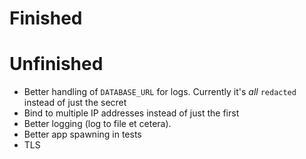 # Finished

# Unfinished
* Better handling of `DATABASE_URL` for logs. Currently it's _all_ `redacted` instead of just the secret
* Bind to multiple IP addresses instead of just the first
* Better logging (log to file et cetera).
* Better app spawning in tests
* TLS
